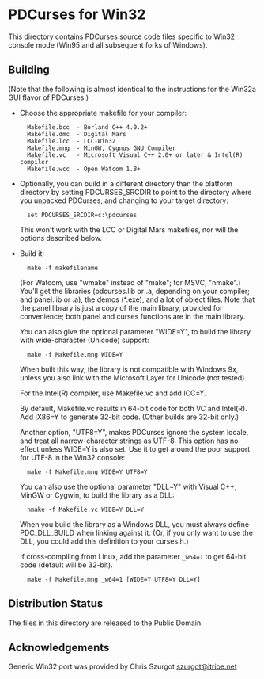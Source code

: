 PDCurses for Win32
==================

This directory contains PDCurses source code files specific to Win32
console mode (Win95 and all subsequent forks of Windows).

Building
--------

   (Note that the following is almost identical to the instructions
   for the Win32a GUI flavor of PDCurses.)

- Choose the appropriate makefile for your compiler:

        Makefile.bcc  - Borland C++ 4.0.2+
        Makefile.dmc  - Digital Mars
        Makefile.lcc  - LCC-Win32
        Makefile.mng  - MinGW, Cygnus GNU Compiler
        Makefile.vc   - Microsoft Visual C++ 2.0+ or later & Intel(R) compiler
        Makefile.wcc  - Open Watcom 1.8+

- Optionally, you can build in a different directory than the platform
  directory by setting PDCURSES_SRCDIR to point to the directory where
  you unpacked PDCurses, and changing to your target directory:

        set PDCURSES_SRCDIR=c:\pdcurses

  This won't work with the LCC or Digital Mars makefiles, nor will the
  options described below.

- Build it:

        make -f makefilename

  (For Watcom, use "wmake" instead of "make"; for MSVC, "nmake".) You'll
  get the libraries (pdcurses.lib or .a, depending on your compiler; and
  panel.lib or .a), the demos (*.exe), and a lot of object files. Note
  that the panel library is just a copy of the main library, provided
  for convenience; both panel and curses functions are in the main
  library.

  You can also give the optional parameter "WIDE=Y", to build the
  library with wide-character (Unicode) support:

        make -f Makefile.mng WIDE=Y

  When built this way, the library is not compatible with Windows 9x,
  unless you also link with the Microsoft Layer for Unicode (not
  tested).

  For the Intel(R) compiler,  use Makefile.vc and add ICC=Y.

  By default,  Makefile.vc results in 64-bit code for both VC and Intel(R).
  Add IX86=Y to generate 32-bit code.  (Other builds are 32-bit only.)

  Another option, "UTF8=Y", makes PDCurses ignore the system locale, and
  treat all narrow-character strings as UTF-8. This option has no effect
  unless WIDE=Y is also set. Use it to get around the poor support for
  UTF-8 in the Win32 console:

        make -f Makefile.mng WIDE=Y UTF8=Y

  You can also use the optional parameter "DLL=Y" with Visual C++,
  MinGW or Cygwin, to build the library as a DLL:

        nmake -f Makefile.vc WIDE=Y DLL=Y

  When you build the library as a Windows DLL, you must always define
  PDC_DLL_BUILD when linking against it. (Or, if you only want to use
  the DLL, you could add this definition to your curses.h.)

  If cross-compiling from Linux,  add the parameter `_w64=1` to get
  64-bit code (default will be 32-bit).

        make -f Makefile.mng _w64=1 [WIDE=Y UTF8=Y DLL=Y]

Distribution Status
-------------------

The files in this directory are released to the Public Domain.

Acknowledgements
----------------

Generic Win32 port was provided by Chris Szurgot <szurgot@itribe.net>
